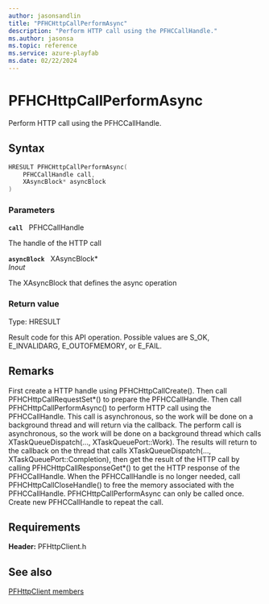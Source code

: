 ```yaml
---
author: jasonsandlin
title: "PFHCHttpCallPerformAsync"
description: "Perform HTTP call using the PFHCCallHandle."
ms.author: jasonsa
ms.topic: reference
ms.service: azure-playfab
ms.date: 02/22/2024
---
```


# PFHCHttpCallPerformAsync  

Perform HTTP call using the PFHCCallHandle.  

## Syntax  
  
```cpp
HRESULT PFHCHttpCallPerformAsync(  
    PFHCCallHandle call,  
    XAsyncBlock* asyncBlock  
)  
```  
  
### Parameters  
  
**`call`** &nbsp; PFHCCallHandle  
  
The handle of the HTTP call  
  
**`asyncBlock`** &nbsp; XAsyncBlock*  
*_Inout_*  
  
The XAsyncBlock that defines the async operation  
  
  
### Return value
Type: HRESULT
  
Result code for this API operation. Possible values are S_OK, E_INVALIDARG, E_OUTOFMEMORY, or E_FAIL.
  
## Remarks  
  
First create a HTTP handle using PFHCHttpCallCreate(). Then call PFHCHttpCallRequestSet*() to prepare the PFHCCallHandle. Then call PFHCHttpCallPerformAsync() to perform HTTP call using the PFHCCallHandle. This call is asynchronous, so the work will be done on a background thread and will return via the callback. The perform call is asynchronous, so the work will be done on a background thread which calls XTaskQueueDispatch(..., XTaskQueuePort::Work). The results will return to the callback on the thread that calls XTaskQueueDispatch(..., XTaskQueuePort::Completion), then get the result of the HTTP call by calling PFHCHttpCallResponseGet*() to get the HTTP response of the PFHCCallHandle. When the PFHCCallHandle is no longer needed, call PFHCHttpCallCloseHandle() to free the memory associated with the PFHCCallHandle. PFHCHttpCallPerformAsync can only be called once. Create new PFHCCallHandle to repeat the call.
  
## Requirements  
  
**Header:** PFHttpClient.h
  
## See also  
[PFHttpClient members](../pfhttpclient_members.md)  

  
  
